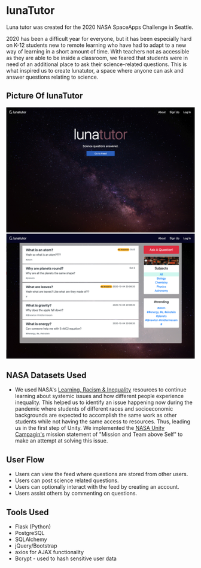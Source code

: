 # lunaTutor

Luna tutor was created for the 2020 NASA SpaceApps Challenge in Seattle.

2020 has been a difficult year for everyone, but it has been especially hard on K-12 students new to remote learning who have had to adapt to a new
way of learning in a short amount of time. With teachers not as accessible as they are able to be inside a classroom, we feared that students were in
need of an additional place to ask their science-related questions. This is what inspired us to create lunatutor, a space where anyone can ask and
answer questions relating to science.

## Picture Of lunaTutor

![Picture1](static/images/desktopview1.png) ![Picture2](static/images/desktopview2.png)

## NASA Datasets Used

- We used NASA's
  [Learning, Racism & Inequality](https://www.nasa.gov/centers/hq/eodm/documents_resources/resources_for_learning_and_talking_about_racism_and_inequality)
  resources to continue learning about systemic issues and how different people experience inequality. This helped us to identify an issue happening
  now during the pandemic where students of different races and socioeconomic backgrounds are expected to accomplish the same work as other students
  while not having the same access to resources. Thus, leading us in the first step of Unity. We implemented the
  [NASA Unity Campagin's](https://www.nasa.gov/offices/odeo/nasaunity) mission statement of "Mission and Team above Self" to make an attempt at
  solving this issue.

## User Flow

- Users can view the feed where questions are stored from other users.
- Users can post science related questions.
- Users can optionally interact with the feed by creating an account.
- Users assist others by commenting on questions.

## Tools Used

- Flask (Python)
- PostgreSQL
- SQLAlchemy
- jQuery/Bootstrap
- axios for AJAX functionality
- Bcrypt - used to hash sensitive user data
